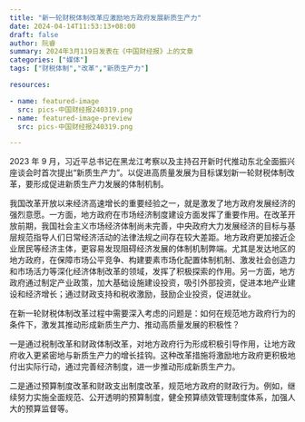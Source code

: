 ```yaml
---
title: "新一轮财税体制改革应激励地方政府发展新质生产力"
date: 2024-04-14T11:53:13+08:00
draft: false
author: 阮睿
summary: 2024年3月119日发表在《中国财经报》上的文章
categories: ["媒体"]
tags: ["财税体制","改革","新质生产力"]

resources:

- name: featured-image
  src: pics-中国财经报240319.png
- name: featured-image-preview
  src: pics-中国财经报240319.png

---
```


2023 年 9 月，习近平总书记在黑龙江考察以及主持召开新时代推动东北全面振兴座谈会时首次提出“新质生产力”。以促进高质量发展为目标谋划新一轮财税体制改革，要形成促进新质生产力发展的体制机制。

我国改革开放以来经济高速增长的重要经验之一，就是激发了地方政府发展经济的强烈意愿。一方面，地方政府在市场经济制度建设方面发挥了重要作用。在改革开放前期，我国社会主义市场经济体制尚未完善，中央政府大力发展经济的目标与基层规范指导人们日常经济活动的法律法规之间存在较大差距。地方政府更加接近企业居民等经济主体，更容易发现阻碍经济发展的体制机制弊端。尤其是发达地区的地方政府，在保障市场公平竞争、构建要素市场化配置体制机制、激发社会创造力和市场活力等深化经济体制改革的领域，发挥了积极探索的作用。另一方面，地方政府通过制定产业政策，加大基础设施建设投资，吸引外部投资，促进本地产业建设和经济增长；通过财政支持和税收激励，鼓励企业投资，促进就业。

在新一轮财税体制改革过程中需要深入考虑的问题是：如何在规范地方政府行为的条件下，激发其推动形成新质生产力、推动高质量发展的积极性？

一是通过税制改革和财政体制改革，对地方政府行为形成积极引导作用，让地方政府收入更紧密地与新质生产力的增长挂钩。这种改革措施将激励地方政府更积极地付出实际行动，通过完善经济制度，进一步推动形成新质生产力。

二是通过预算制度改革和财政支出制度改革，规范地方政府的财政行为。例如，继续努力实施全面规范、公开透明的预算制度，健全预算绩效管理制度体系，加强人大的预算监督等。
